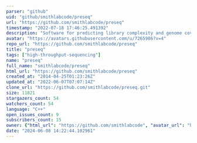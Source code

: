 ```yaml
---
parser: "github"
uid: "github/smithlabcode/preseq"
url: "https://github.com/smithlabcode/preseq"
timestamp: "2022-07-18 17:46:25.491392"
description: "Software for predicting library complexity and genome coverage in high-throughput sequencing."
avatar: "https://avatars.githubusercontent.com/u/7265986?v=4"
repo_url: "https://github.com/smithlabcode/preseq"
title: "preseq"
tags: ["high-throughput-sequencing"]
name: "preseq"
full_name: "smithlabcode/preseq"
html_url: "https://github.com/smithlabcode/preseq"
created_at: "2014-04-25T01:23:26Z"
updated_at: "2022-06-07T07:07:14Z"
clone_url: "https://github.com/smithlabcode/preseq.git"
size: 11821
stargazers_count: 54
watchers_count: 54
language: "C++"
open_issues_count: 9
subscribers_count: 15
owner: {"html_url": "https://github.com/smithlabcode", "avatar_url": "https://avatars.githubusercontent.com/u/7265986?v=4", "login": "smithlabcode", "type": "Organization"}
date: "2024-06-08 14:22:44.102961"
---
```

